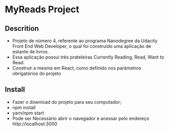 # MyReads Project
## Descrition
 - Projeto de número 4, referente ao programa Nanodegree da Udacity Front End Web Developer, o qual foi construido uma aplicação de estante de livros.
 - Essa aplicação possui três prateleiras Currently Reading, Read, Want to Read.
 - Construír a mesma em React, como definido nos parâmetros obrigatórios do projeto

## Install
- Fazer o download do projeto para seu computador;
- npm install
- yarn/npm start
- Pode ser Necessário abrir o navegador e acessar pelo endereço http://localhost:3000